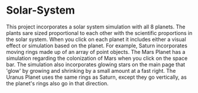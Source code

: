 # Solar-System
This project incorporates a solar system simulation with all 8 planets. The plants sare sized proportional to each other with the scientific proportions in the solar system. When you click on each planet it includes either a visual effect or simulation based on the planet. For example, Saturn incorporates moving rings made up of an array of point objects. The Mars Planet has a simulation regarding the colonization of Mars when you click on the space bar. The simulation also incorporates glowing stars on the main page that 'glow' by growing and shrinking by a small amount at a fast right. The Uranus Planet uses the same rings as Saturn, except they go vertically, as the planet's rings also go in that direction. 
